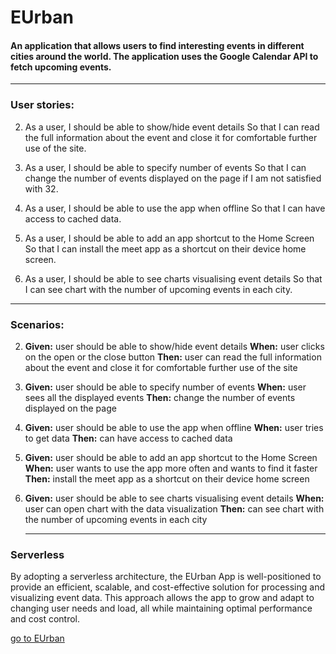 # EUrban

#### An application that allows users to find interesting events in different cities around the world. The application uses the Google Calendar API to fetch upcoming events.

---

### User stories:

2. As a user, 
I should be able to show/hide event details 
So that I can read the full information about the event and close it for comfortable further use of the site.

3. As a user, 
I should be able to specify number of events 
So that I can change the number of events displayed on the page if I am not satisfied with 32.

4. As a user, 
I should be able to use the app when offline 
So that I can have access to cached data.

5. As a user, 
I should be able to add an app shortcut to the Home Screen 
So that I can install the meet app as a shortcut on their device home screen.

6. As a user,
 I should be able to see charts visualising event details 
 So that I can see chart with the number of upcoming events in each city.

---

### Scenarios:

2. **Given:** user should be able to show/hide event details
   **When:** user clicks on the open or the close button
   **Then:** user can read the full information about the event and close it for comfortable further use of the site

3. **Given:** user should be able to specify number of events
   **When:** user sees all the displayed events
   **Then:** change the number of events displayed on the page

4. **Given:** user should be able to use the app when offline
**When:** user tries to get data
**Then:** can have access to cached data

5. **Given:** user should be able to add an app shortcut to the Home   Screen
   **When:** user wants to use the app more often and wants to find it faster 
   **Then:** install the meet app as a shortcut on their device home screen

6. **Given:** user should be able to see charts visualising event details
   **When:** user can open chart with the data visualization
   **Then:** can see chart with the number of upcoming events in each city
   ___
### Serverless
By adopting a serverless architecture, the EUrban App is well-positioned to provide an efficient, scalable, and cost-effective solution for processing and visualizing event data. This approach allows the app to grow and adapt to changing user needs and load, all while maintaining optimal performance and cost control.


   [go to EUrban](https://nnnzrnk.github.io/EUrban/)
